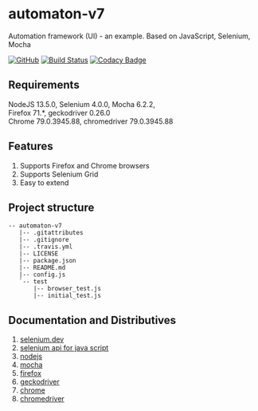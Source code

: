 # automaton-v7

Automation framework (UI) - an example. Based on JavaScript, Selenium, Mocha

[![GitHub](https://img.shields.io/github/license/mashape/apistatus.svg)](https://github.com/BurhanH/automaton-v7/blob/master/LICENSE)
[![Build Status](https://travis-ci.org/BurhanH/automaton-v7.svg?branch=master)](https://travis-ci.org/BurhanH/automaton-v7)
[![Codacy Badge](https://api.codacy.com/project/badge/Grade/7d7a89d0f1574f5a9f4afd9073643edf)](https://app.codacy.com/app/BurhanH/automaton-v7?utm_source=github.com&utm_medium=referral&utm_content=BurhanH/automaton-v7&utm_campaign=Badge_Grade_Dashboard)

## Requirements
NodeJS 13.5.0, Selenium 4.0.0, Mocha 6.2.2, <br>
Firefox 71.\*, geckodriver 0.26.0 <br>
Chrome 79.0.3945.88, chromedriver 79.0.3945.88 <br>

## Features
1.  Supports Firefox and Chrome browsers
2.  Supports Selenium Grid
3.  Easy to extend 

## Project structure
```text
-- automaton-v7
   |-- .gitattributes
   |-- .gitignore
   |-- .travis.yml
   |-- LICENSE
   |-- package.json
   |-- README.md
   |-- config.js
   `-- test
       |-- browser_test.js
       |-- initial_test.js
```

## Documentation and Distributives

1.  [selenium.dev](https://selenium.dev/documentation/en/)
2. [selenium api for java script](https://selenium.dev/selenium/docs/api/javascript/index.html)
3. [nodejs](https://nodejs.org/en/)
4. [mocha](https://mochajs.org/)
5. [firefox](https://www.mozilla.org/en-US/firefox/)
6. [geckodriver](https://github.com/mozilla/geckodriver/releases)
7. [chrome](https://www.google.com/chrome/)
8. [chromedriver](https://chromedriver.chromium.org/)